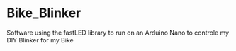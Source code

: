 # Bike_Blinker
Software using the fastLED library to run on an Arduino Nano to controle my DIY Blinker for my Bike
